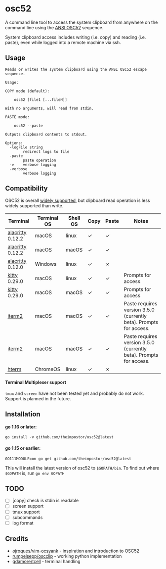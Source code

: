 # osc52
A command line tool to access the system clipboard from anywhere on the command line using the [ANSI OSC52](https://invisible-island.net/xterm/ctlseqs/ctlseqs.html#h3-Operating-System-Commands) sequence.

System clipboard access includes writing (i.e. copy) and reading (i.e. paste), even while logged into a remote machine via ssh.

## Usage
```
Reads or writes the system clipboard using the ANSI OSC52 escape sequence.

Usage:

COPY mode (default):

    osc52 [file1 [...fileN]]

With no arguments, will read from stdin.

PASTE mode:

    osc52 --paste

Outputs clipboard contents to stdout.

Options:
  -logFile string
    	redirect logs to file
  -paste
    	paste operation
  -v	verbose logging
  -verbose
    	verbose logging
```

## Compatibility

OSC52 is overall [widely supported](https://github.com/ojroques/vim-oscyank/blob/main/README.md#vim-oscyank), but clipboard read operation is less widely supported than write.

Terminal | Terminal OS | Shell OS | Copy | Paste | Notes
---      | ---         | ---      | ---  | ---   | ---
[alacritty](https://github.com/alacritty/alacritty) 0.12.2 | macOS | linux | &check; | &check; |
[alacritty](https://github.com/alacritty/alacritty) 0.12.2 | macOS | macOS | &check; | &check; |
[alacritty](https://github.com/alacritty/alacritty) 0.12.0 | Windows | linux | &check; | &cross; |
[kitty](https://github.com/kovidgoyal/kitty) 0.29.0 | macOS | linux | &check; | &check; | Prompts for access
[kitty](https://github.com/kovidgoyal/kitty) 0.29.0 | macOS | macOS | &check; | &check; | Prompts for access
[iterm2](https://iterm2.com/) | macOS | macOS | &check; | &check; | Paste requires version 3.5.0 (currently beta). Prompts for access.
[iterm2](https://iterm2.com/) | macOS | macOS | &check; | &check; | Paste requires version 3.5.0 (currently beta). Prompts for access.
[hterm](https://chrome.google.com/webstore/detail/secure-shell/iodihamcpbpeioajjeobimgagajmlibd) | ChromeOS | linux | &check; | &cross; |

#### Terminal Multiplexer support

`tmux` and `screen` have not been tested yet and probably do not work. Support is planned in the future.

## Installation

#### go 1.16 or later:

```
go install -v github.com/theimpostor/osc52@latest
```

#### go 1.15 or earlier:
```
GO111MODULE=on go get github.com/theimpostor/osc52@latest
```

This will install the latest version of osc52 to `$GOPATH/bin`. To find out where `$GOPATH` is, run `go env GOPATH`

## TODO

- [ ] [copy] check is stdin is readable
- [ ] screen support
- [ ] tmux support
- [ ] subcommands
- [ ] log format

## Credits
-  [ojroques/vim-ocsyank](https://github.com/ojroques/vim-oscyank) - inspiration and introduction to OSC52
-  [rumpelsepp/oscclip](https://github.com/rumpelsepp/oscclip) - working python implementation
-  [gdamore/tcell](https://github.com/gdamore/tcell) - terminal handling
